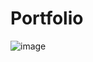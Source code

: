 # Portfolio

![image](https://github.com/ThisisNikkk/Portfolio/assets/113753784/e859b955-d0c0-485e-bcc1-b417636edbd6)


